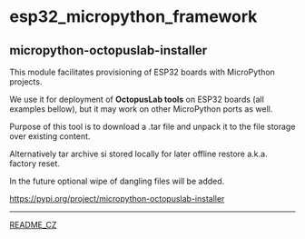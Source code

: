 # esp32_micropython_framework

## micropython-octopuslab-installer

This module facilitates provisioning of ESP32 boards with MicroPython projects.

We use it for deployment of **OctopusLab tools** on ESP32 boards (all examples bellow), but it may work on other MicroPython ports as well.

Purpose of this tool is to download a .tar file and unpack it to the file storage over existing content.

Alternatively tar archive si stored locally for later offline restore a.k.a. factory reset.

In the future optional wipe of dangling files will be added.

https://pypi.org/project/micropython-octopuslab-installer

---

[README_CZ](https://github.com/octopuslab-cz/esp32_micropython_framework/blob/main/README_CZ.md)
